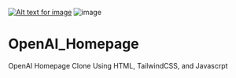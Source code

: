 [![Alt text for image](https://user-images.githubusercontent.com/48009181/231627355-6a734d35-28eb-4f4e-869b-9a47223c8220.png)](https://geoffreyyyyy15.github.io/OpenAI_Homepage/)
![image](https://user-images.githubusercontent.com/48009181/231377043-14a1b4d5-7054-4581-8797-ffe790a9614c.png)
# OpenAI_Homepage
OpenAI Homepage Clone Using HTML, TailwindCSS, and Javascrpt
